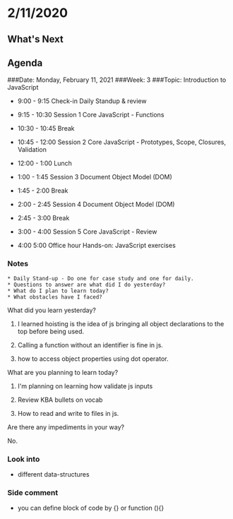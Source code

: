 # 2/11/2020
## What's Next
###
## Agenda	
###Date:	Monday, February 11, 2021
###Week:	 3 
###Topic: Introduction to JavaScript 
- 9:00	-	9:15	Check-in	Daily Standup & review
- 9:15	-	10:30	Session 1	Core JavaScript - Functions

- 10:30	-	10:45	Break	 
- 10:45	-	12:00	Session 2	Core JavaScript - Prototypes,
Scope, Closures, Validation

- 12:00	-	1:00	Lunch	 
- 1:00	-	1:45	Session 3	Document Object Model (DOM)

- 1:45	-	2:00	Break	 
- 2:00	-	2:45	Session 4	Document Object Model (DOM)

- 2:45	-	3:00	Break	 
- 3:00	-	4:00	Session 5	Core JavaScript - Review
- 4:00	 	5:00	Office hour	Hands-on: JavaScript exercises


### Notes

	* Daily Stand-up - Do one for case study and one for daily.
	* Questions to answer are what did I do yesterday?
	* What do I plan to learn today?
	* What obstacles have I faced?

What did you learn yesterday? 

1. I learned hoisting is the idea of js bringing all object declarations to the top before being used.

2. Calling a function without an identifier is fine in js.

3. how to access object properties using dot operator.

What are you planning to learn today?

1. I'm planning on learning how validate js inputs 

2. Review KBA bullets on vocab

3. How to read and write to files in js.

Are there any impediments in your way?

No.

### Look into

-  different data-structures
 
 
### Side comment
- you can define block of code by {} or function (){}